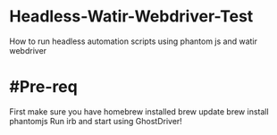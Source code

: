 Headless-Watir-Webdriver-Test
=============================

How to run headless automation scripts using phantom js and watir webdriver

#Pre-req
===============
First make sure you have homebrew installed
brew update
brew install phantomjs
Run irb and start using GhostDriver!
